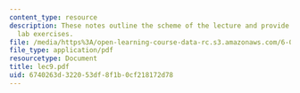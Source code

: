 ```yaml
---
content_type: resource
description: These notes outline the scheme of the lecture and provide the week's
  lab exercises.
file: /media/https%3A/open-learning-course-data-rc.s3.amazonaws.com/6-090-building-programming-experience-a-lead-in-to-6-001-january-iap-2005/6740263d322053df8f1b0cf218172d78_lec9.pdf
file_type: application/pdf
resourcetype: Document
title: lec9.pdf
uid: 6740263d-3220-53df-8f1b-0cf218172d78
---
```

